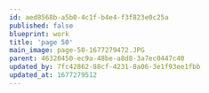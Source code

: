 ```yaml
---
id: aed8568b-a5b0-4c1f-b4e4-f3f823e0c25a
published: false
blueprint: work
title: 'page 50'
main_image: page-50-1677279472.JPG
parent: 46320450-ec9a-48be-a8d8-3a7ec0447c40
updated_by: 7fc42862-88cf-4231-8a06-3e1f93ee1fbb
updated_at: 1677279512
---
```

